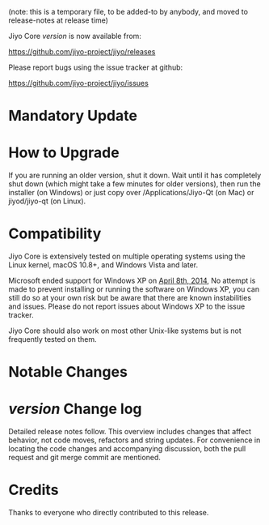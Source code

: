 (note: this is a temporary file, to be added-to by anybody, and moved to release-notes at release time)

Jiyo Core *version* is now available from:

  <https://github.com/jiyo-project/jiyo/releases>

Please report bugs using the issue tracker at github:

  <https://github.com/jiyo-project/jiyo/issues>

Mandatory Update
==============

How to Upgrade
==============

If you are running an older version, shut it down. Wait until it has completely shut down (which might take a few minutes for older versions), then run the installer (on Windows) or just copy over /Applications/Jiyo-Qt (on Mac) or jiyod/jiyo-qt (on Linux).

Compatibility
==============

Jiyo Core is extensively tested on multiple operating systems using
the Linux kernel, macOS 10.8+, and Windows Vista and later.

Microsoft ended support for Windows XP on [April 8th, 2014](https://www.microsoft.com/en-us/WindowsForBusiness/end-of-xp-support),
No attempt is made to prevent installing or running the software on Windows XP, you
can still do so at your own risk but be aware that there are known instabilities and issues.
Please do not report issues about Windows XP to the issue tracker.

Jiyo Core should also work on most other Unix-like systems but is not
frequently tested on them.

Notable Changes
===============

*version* Change log
=================

Detailed release notes follow. This overview includes changes that affect
behavior, not code moves, refactors and string updates. For convenience in locating
the code changes and accompanying discussion, both the pull request and
git merge commit are mentioned.


Credits
=======

Thanks to everyone who directly contributed to this release.
